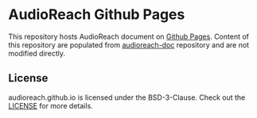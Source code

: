 # AudioReach Github Pages

This repository hosts AudioReach document on <a href="https://docs.github.com/en/free-pro-team@latest/github/working-with-github-pages">Github Pages</a>.
Content of this repository are populated from [audioreach-doc](https://github.com/Audioreach/audioreach-doc) repository and are not modified directly.

## License

audioreach.github.io is licensed under the BSD-3-Clause. Check out the [LICENSE](LICENSE) for more details.

